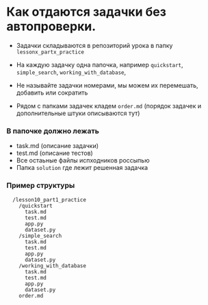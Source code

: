 # Как отдаются задачки без автопроверки.

* Задачки складываются в репозиторий урока в папку `lessonx_partx_practice`

* На каждую задачку одна папочка, например `quickstart`, `simple_search`, `working_with_database`, 

* Не называйте задачки номерами, мы можем их перемешать, добавить или сократить

* Рядом с папками задачек кладем `order.md` (порядок задачек и дополнительные штуки описываются тут)

### В папочке должно лежать

* task.md (описание задачки)
* test.md (описание тестов)
* Все остаьные файлы испходников россыпью
* Папка `solution` где лежит решенная задачка


### Пример структуры
```
  /lesson10_part1_practice
    /quickstart
      task.md 
      test.md
      app.py
      dataset.py
    /simple_search
      task.md 
      test.md
      app.py
      dataset.py    
    /working_with_database
      task.md 
      test.md
      app.py
      dataset.py   
    order.md
    
```
